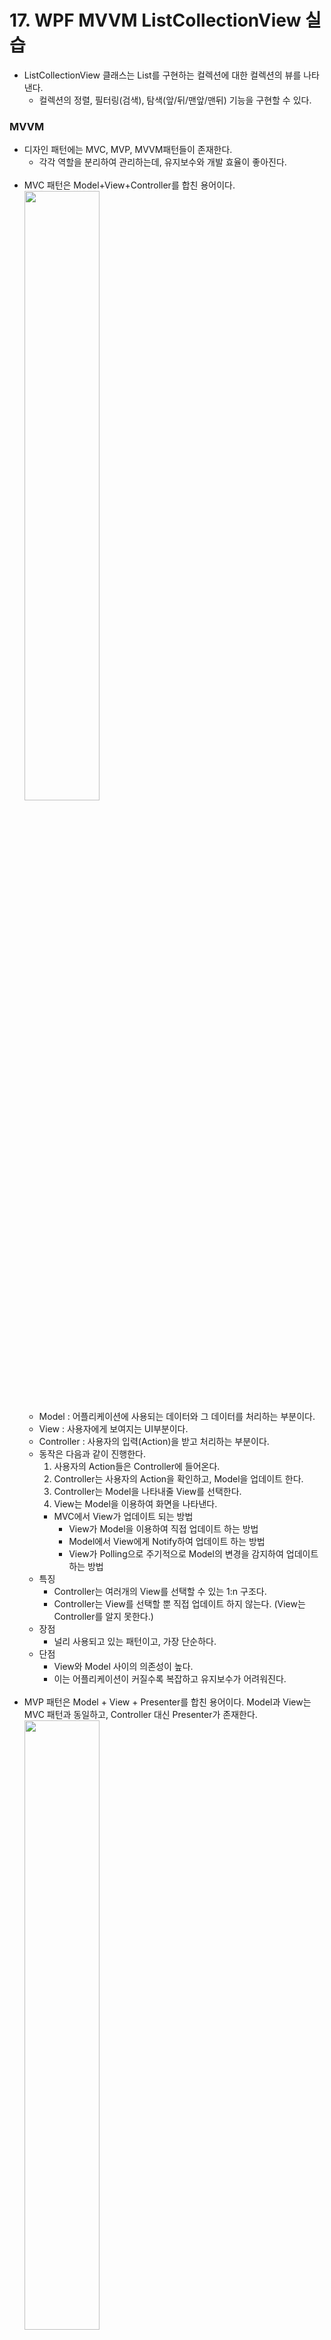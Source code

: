 # 17. WPF MVVM ListCollectionView 실습

- ListCollectionView 클래스는 List를 구현하는 컬렉션에 대한 컬렉션의 뷰를 나타낸다.
  - 컬렉션의 정렬, 필터링(검색), 탐색(앞/뒤/맨앞/맨뒤) 기능을 구현할 수 있다.

### MVVM

- 디자인 패턴에는 MVC, MVP, MVVM패턴들이 존재한다.
  - 각각 역할을 분리하여 관리하는데, 유지보수와 개발 효율이 좋아진다.<br><br>
- MVC 패턴은 Model+View+Controller를 합친 용어이다.  
  <img src="https://img1.daumcdn.net/thumb/R1280x0/?scode=mtistory2&fname=https%3A%2F%2Fblog.kakaocdn.net%2Fdn%2F7IE8f%2FbtqBRvw9sFF%2FAGLRdsOLuvNZ9okmGOlkx1%2Fimg.png" width="50%">
  - Model : 어플리케이션에 사용되는 데이터와 그 데이터를 처리하는 부분이다.
  - View : 사용자에게 보여지는 UI부분이다.
  - Controller : 사용자의 입력(Action)을 받고 처리하는 부분이다.
  - 동작은 다음과 같이 진행한다.
    1. 사용자의 Action들은 Controller에 들어온다.
    2. Controller는 사용자의 Action을 확인하고, Model을 업데이트 한다.
    3. Controller는 Model을 나타내줄 View를 선택한다.
    4. View는 Model을 이용하여 화면을 나타낸다.
    - MVC에서 View가 업데이트 되는 방법
      - View가 Model을 이용하여 직접 업데이트 하는 방법
      - Model에서 View에게 Notify하여 업데이트 하는 방법
      - View가 Polling으로 주기적으로 Model의 변경을 감지하여 업데이트 하는 방법
  - 특징
    - Controller는 여러개의 View를 선택할 수 있는 1:n 구조다.
    - Controller는 View를 선택할 뿐 직접 업데이트 하지 않는다. (View는 Controller를 알지 못한다.)
  - 장점
    - 널리 사용되고 있는 패턴이고, 가장 단순하다.
  - 단점
    - View와 Model 사이의 의존성이 높다.
    - 이는 어플리케이션이 커질수록 복잡하고 유지보수가 어려워진다. <br><br>
- MVP 패턴은 Model + View + Presenter를 합친 용어이다. Model과 View는 MVC 패턴과 동일하고, Controller 대신 Presenter가 존재한다.  
  <img src="https://img1.daumcdn.net/thumb/R1280x0/?scode=mtistory2&fname=https%3A%2F%2Fblog.kakaocdn.net%2Fdn%2FclZlsT%2FbtqBTLzeUCL%2FIDA8Ga6Yarndgr88g9Nkhk%2Fimg.png" width="50%">
  - Model : 어플리케이션에 사용되는 데이터와 그 데이터를 처리하는 부분이다.
  - View : 사용자에게 보여지는 UI부분이다.
  - Presenter : View에서 요청한 정보로 Model을 가공하여 View에 전달해 주는 부분이다.
  - 동작은 다음과 같이 진행한다.
    1. 사용자의 Action들은 View를 통해 들어온다.
    2. View는 데이터를 Presenter에 요청한다.
    3. Presenter는 Model에게 데이터를 요청한다.
    4. Model은 Presenter에서 요청받은 데이터를 응답한다.
    5. Presenter는 View에게 데이터를 응답한다.
    6. View는 Presenter가 응답한 데이터를 이용하여 화면을 나타낸다.
  - 특징
    - Presenter는 View와 Model의 인스턴스를 가지고 있어 둘을 연결하는 접착제 역할을 한다.
    - Presenter와 View는 1:1 관계이다.
  - 장점
    - View와 Model의 의존성이 없다. (Presenter를 통해서만 데이터를 전달 받기 때문)
  - 단점
    - View와 Presenter 사이의 의존성이 높다.
    - 어플리케이션이 복잡해 질 수록 View와 Presenter 사이의 의존성이 강해지는 단점이 있다. <br><br>
- MVVM 패턴은 Model + View + View Model를 합친 용어이다. Model과 View은 다른 패턴과 동일하다.  
  <img src="https://img1.daumcdn.net/thumb/R1280x0/?scode=mtistory2&fname=https%3A%2F%2Fblog.kakaocdn.net%2Fdn%2FCiXz0%2FbtqBQ1iMiVT%2FstaXr7UO95opKgXEU01EY0%2Fimg.png" width="50%">
  - Model : 어플리케이션에 사용되는 데이터와 그 데이터를 처리하는 부분이다.
  - View : 사용자에게 보여지는 UI부분이다.
  - View Model : View를 표현하기 위해 만든 View를 위한 Model이다. View를 나타내 주기 위한 Model이자 View를 나타내기 위한 데이터 처리를 하는 부분입니다.
  - 동작은 다음과 같이 진행한다.
    1. 사용자의 Action들은 View를 통해 들어온다.
    2. View에 Action이 들어오면, Command 패턴으로 View Model에 Action을 전달한다.
    3. View Model은 Model에게 데이터를 요청한다.
    4. Model은 View Model에게 요청받은 데이터를 응답한다.
    5. View Model은 응답 받은 데이터를 가공하여 저장한다.
    6. View는 View Model과 Data Binding하여 화면을 나타낸다.
  - 특징
    - MVVM 패턴은 Command 패턴과 Data Binding 두 가지 패턴을 사용하여 구현되었다.
    - Command 패턴과 Data Binding을 이용하여 View와 View Model 사이의 의존성을 없앴다.
    - View Model과 View는 1:n 관계이다.
  - 장점
    - MVVM 패턴은 View와 Model 사이의 의존성이 없다.
    - Command 패턴과 Data Binding을 사용하여 View와 View Model 사이의 의존성 또한 없앤 디자인패턴이다.
    - 각각의 부분은 독립적이기 때문에 모듈화 하여 개발할 수 있다.
  - 단점
    - View Model의 설계가 쉽지 않다.

<br><br>

### 실습
- 실습 목표
  - 사원의 목록을 ListBox에 출력한다.
  - 상단의 버튼을 통해 정렬 기능을 구현한다.
  - 하단의 버튼을 통해 탐색, 필터링(검색) 기능을 구현한다.
- Visual Studio > 새 프로젝트 > WPF 앱(.NET Framework) > 프로젝트 이름 변경 > 완료
- MVVM 패턴은 다음과 같다.
  - <img src="http://wish.mirero.co.kr/mirero/education/newface-group/newface/donggye.jang/uploads/b983870dad274c9bdaf8cd60ee650edb/image.png" width="70%">
- MainWindow.xaml 및 MainWindow.xaml.cs는 View에 해당한다.
- 솔루션 탐색기 > 프로젝트 > 오른쪽 마우스 > 추가 > 새항목 > C# > 코드 > 클래스 > 이름 변경 ("Emp.cs") > 추가 (Model에 해당한다.)
- 솔루션 탐색기 > 프로젝트 > 오른쪽 마우스 > 추가 > 새항목 > C# > 코드 > 클래스 > 이름 변경 ("EmpViewModel.cs") > 추가 (ViewModel에 해당한다.)
- Model(Emp.cs)를 구성한다.
<details><summary>Emp.cs</summary>

```cs
using System.ComponentModel;

namespace _17.WPF_MVVM_ListCollectionView
{
    // Model : 값 (프로퍼티) 이 바뀌면 UI Control 에 값이 바뀐 것을 통지 해주어야 함
    // (ViewModel로 알림) (EmpViewModel)

    class Emp : INotifyPropertyChanged // ViewModel로 값이 바뀌었다는 것을 알려주기 위함
    {
        private int _empNo;
        private string _eName;
        private string _job;

        // PropertyChangedEventHandler : 구성 요소에서 속성이 변경될 때 발생하는 PropertyChanged 이벤트를 처리할 메서드를 나타낸다.
        public event PropertyChangedEventHandler PropertyChanged;

        //3개의 속성 EmpNo, EName, Job
        public int EmpNo // _empNo 변수를 Handling
        {
            get { return _empNo; }
            set
            {
                _empNo = value;
                //OnPropertyChanged("EmpNo"); // OnPropertyChanged 메소드를 부름, 속성의 이름을 전달
            }
        }

        public string EName // _eName 변수를 Handling
        {
            get { return _eName; }
            set
            {
                _eName = value;
                //OnPropertyChanged("EName");
            }
        }

        public string Job // _job 변수를 Handling
        {
            get { return _job; }
            set
            {
                _job = value;
                //OnPropertyChanged("Job");
            }
        }

        // 프로퍼티들이 각각 변경될 때마다 수행되어 PropertyChanged 이벤트를 호출 (속성 값이 변경됨을 알림) (생략 가능)
        private void OnPropertyChanged(string name)
        {
            if (PropertyChanged != null)
            {
                // 속성값이 변하였음을 알린다.
                PropertyChanged(this, new PropertyChangedEventArgs(name));
            }
            //또는 PropertyChanged?.Invoke(this, new PropertyChangedEventArgs(name));
        }

        //private void OnPropertyChanged([CallerMemberName] string name = null)
        //{
        //    if (PropertyChanged != null)
        //    {
        //        PropertyChanged(this, new PropertyChangedEventArgs(name));
        //    }
        //}
    }
}
```
</details>

- ViewModel(EmpViewModel.cs)을 구성한다.
<details><summary>EmpViewModel.cs</summary>

```cs
using System.Collections.ObjectModel;

namespace _17.WPF_MVVM_ListCollectionView
{
    // ViewModel
    // Model의 바뀐 값을 데이터바인딩으로 UI에 표시해줌
    // ObservableCollection<Emp> : List<>와 동일한 역할이나, 값이 들어오고 나갈 때 변경사항을 자동으로 통제해줌
    class EmpViewModel : ObservableCollection<Emp> 
    {
        public EmpViewModel()
        {
            // ObservableCollection에 Add 진행
            // View 쪽에서 EmpNo, EName, Job을 Data Binding 되고 있기에 자동으로 통제
            Add(new Emp() { EmpNo = 1, EName = "김길동", Job = "Salesman" });
            Add(new Emp() { EmpNo = 2, EName = "박길동", Job = "Clerk" });
            Add(new Emp() { EmpNo = 3, EName = "정길동", Job = "Clerk" });
            Add(new Emp() { EmpNo = 4, EName = "남길동", Job = "Clerk" });
            Add(new Emp() { EmpNo = 5, EName = "황길동", Job = "Salesman" });
            Add(new Emp() { EmpNo = 6, EName = "홍길동", Job = "Manager" });
        }
    }

}
```
</details>

- View(UI)를 구성한다.
<details><summary>MainWindow.xaml</summary>

```xml
<Window x:Class="_17.WPF_MVVM_ListCollectionView.MainWindow"
        xmlns="http://schemas.microsoft.com/winfx/2006/xaml/presentation"
        xmlns:x="http://schemas.microsoft.com/winfx/2006/xaml"
        xmlns:d="http://schemas.microsoft.com/expression/blend/2008"
        xmlns:mc="http://schemas.openxmlformats.org/markup-compatibility/2006"
        xmlns:local="clr-namespace:_17.WPF_MVVM_ListCollectionView"
        mc:Ignorable="d"
        Title="MainWindow" Height="285" Width="421">
    <!--Window.Resources로 미리 자원 등록-->
    <Window.Resources> 
        <!--EmpViewModel 자원을 "emps"로 등록-->
        <local:EmpViewModel x:Key="emps"/>
        <!--"template 라는 이름으로 DataTemplate를 등록-->
        <!--Column 표를 만드는 틀을 정의한다.-->
        <DataTemplate x:Key="template">
            <Grid Width="400">
                <Grid.ColumnDefinitions>
                    <ColumnDefinition Width="100"/>
                    <ColumnDefinition Width="150"/>
                    <ColumnDefinition Width="150"/>
                </Grid.ColumnDefinitions>
                <TextBlock Text="{Binding Path=EmpNo}"/>
                <TextBlock Grid.Column="1" Text="{Binding Path=EName}"/>
                <TextBlock Grid.Column="2" Text="{Binding Path=Job}"/>
            </Grid>
        </DataTemplate>
    </Window.Resources>
    <!--StackPanel 객체에 emps 소스 할당-->
    <StackPanel Name="rootElement"
                DataContext="{Binding Source={StaticResource emps}}" 
                DataContextChanged="MainWindow_DataContextChanged">
        <Grid Width="400">
            <Grid.ColumnDefinitions>
                <ColumnDefinition Width="100"/>
                <ColumnDefinition Width="150"/>
                <ColumnDefinition Width="150"/>
            </Grid.ColumnDefinitions>
            <Grid.RowDefinitions>
                <RowDefinition/>
                <RowDefinition/>
                <RowDefinition/>
                <RowDefinition Height="20"/>
                <RowDefinition/>
                <RowDefinition/>
            </Grid.RowDefinitions>
            <TextBlock HorizontalAlignment="Center" Grid.ColumnSpan="3">사원 리스트</TextBlock>
            <Button Grid.Row="1" Grid.Column="0" Name="btnEmpNo" Content="EmpNo" Click="OnClick"></Button>
            <Button Grid.Row="1" Grid.Column="1" Name="btnEName" Content="EName" Click="OnClick"></Button>
            <Button Grid.Row="1" Grid.Column="2" Name="btnJob" Content="Job" Click="OnClick"></Button>
            <ListBox Grid.Row="2" Grid.ColumnSpan="3" Name="empListBox" 
                    ItemsSource="{Binding Source={StaticResource emps}}" 
                    ItemTemplate="{StaticResource template}"
                    IsSynchronizedWithCurrentItem="True"
                    ScrollViewer.HorizontalScrollBarVisibility="Disabled"/>
            <TextBlock Foreground="Blue" Grid.Row="3" Grid.ColumnSpan="3">이전/이후/데이터필터링</TextBlock>
            <Button Grid.Row="4" Grid.Column="0" Name="Previous" Click="OnMove">Previous</Button>
            <Button Grid.Row="4" Grid.Column="1" Name="Next" Click="OnMove">Next</Button>
            <Button Grid.Row="4" Grid.Column="2" Name="Filter" Click="OnFilter">Show only Manager</Button>

            <TextBlock Grid.Row="5" Grid.Column="0" Name="tblEmpNo" Text="{Binding Path=EmpNo}"/>
            <TextBlock Grid.Row="5" Grid.Column="1" Name="tblEName" Text="{Binding Path=EName}"/>
            <TextBlock Grid.Row="5" Grid.Column="2" Name="tblJob" Text="{Binding Path=Job}"/>

        </Grid>
    </StackPanel>
   
</Window>
```
</details>

- View(UI)를 구성한다.
<details><summary>MainWindow.xaml.cs</summary>

```cs
using System.ComponentModel;
using System.Windows;
using System.Windows.Controls;
using System.Windows.Data;

namespace _17.WPF_MVVM_ListCollectionView
{
    public partial class MainWindow : Window
    {
        private ListCollectionView _MyCollectionView; // 컬렉션의 정렬, 필터링, 탐색 기능을 구현 가능하도록 지원
        private Emp _emp;

        public MainWindow()
        {
            InitializeComponent();
        }

        public void MainWindow_DataContextChanged(object sender, DependencyPropertyChangedEventArgs args)
        {
            // StackPanel의 DataContext로 지정된 emps 컬렉션을 소스로 ListCollectionView 생성하여 정렬, 탐색, 필터링 기능 등 구현
            _MyCollectionView = (ListCollectionView)CollectionViewSource.GetDefaultView(rootElement.DataContext);
        }

        // ListBox 상단 정렬 기능
        private void OnClick(object sender, RoutedEventArgs e)
        {
            Button btn = sender as Button;

            // View 클리어
            _MyCollectionView.SortDescriptions.Clear();

            switch (btn.Name)
            {
                case "btnEmpNo":
                    _MyCollectionView.SortDescriptions.Add(new SortDescription("EmpNo", ListSortDirection.Ascending));
                    break; // Ascending : 오름차순
                case "btnEName":
                    _MyCollectionView.SortDescriptions.Add(new SortDescription("EName", ListSortDirection.Ascending));
                    break;
                case "btnJob":
                    _MyCollectionView.SortDescriptions.Add(new SortDescription("Job", ListSortDirection.Ascending));
                    break;
                default:
                    break;
            }

        }

        // Previous, Next 처리
        private void OnMove(object sender, RoutedEventArgs e)
        {
            Button btn = sender as Button;
            
            switch (btn.Name)
            {
                case "Previous":
                    if (_MyCollectionView.MoveCurrentToPrevious())
                        _emp = _MyCollectionView.CurrentAddItem as Emp;
                    else // 이동
                        _MyCollectionView.MoveCurrentToFirst();
                    break;
                case "Next":
                    if (_MyCollectionView.MoveCurrentToNext())
                        _emp = _MyCollectionView.CurrentAddItem as Emp;
                    else
                        _MyCollectionView.MoveCurrentToLast();
                    break;
                default:
                    break;
            }
        }

        // manager만 필터링 (토글)
        private void OnFilter(object sender, RoutedEventArgs e)
        {
            switch (_MyCollectionView.Filter)
            {
                // Filter 델리게이트는 보여줄 데이터인지 아닌지 판단할 수 있는 메소드 참조
                case null:
                    _MyCollectionView.Filter = IsManager; // manager만
                    break; // Filter : delegate
                default:
                    _MyCollectionView.Filter = null; // 전체 토글
                    break;
            }
        }

        private bool IsManager(object obj)
        {
            Emp emp = obj as Emp;

            if (emp.Job == "Manager") return true;
            else return false;

            //return emp?.Job == "Manager";
        }


    }
}

```
</details>


### 결과

- <img src="" width="">
